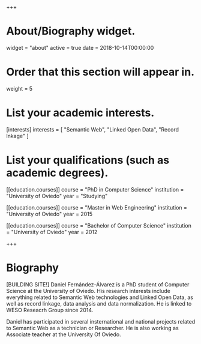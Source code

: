 +++
# About/Biography widget.
widget = "about"
active = true
date = 2018-10-14T00:00:00

# Order that this section will appear in.
weight = 5

# List your academic interests.
[interests]
  interests = [
    "Semantic Web",
    "Linked Open Data",
    "Record lnkage"
  ]

# List your qualifications (such as academic degrees).
[[education.courses]]
  course = "PhD in Computer Science"
  institution = "University of Oviedo"
  year = "Studying"

[[education.courses]]
  course = "Master in Web Engineering"
  institution = "University of Oviedo"
  year = 2015

[[education.courses]]
  course = "Bachelor of Computer Science"
  institution = "University of Oviedo"
  year = 2012
 
+++

# Biography

[BUILDING SITE!] Daniel Fernández-Álvarez is a PhD student of Computer Science at the University of Oviedo. His research interests include everything related to Semantic Web technologies and Linked Open Data, as well as record linkage, data analysis and data normalization. He is linked to WESO Reseacrh Group since 2014.

Daniel has participated in several insternational and national projects related to Semantic Web as a technician or Researcher. He is also working as Associate teacher at the University Of Oviedo.
